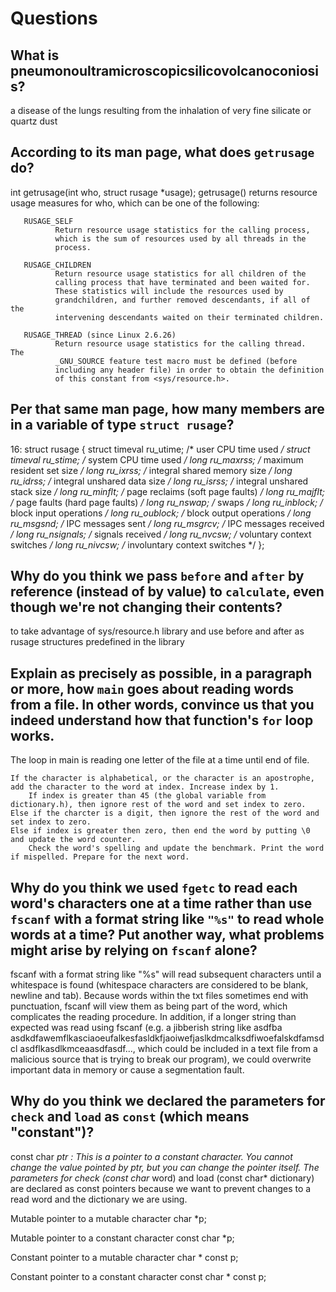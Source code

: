# Questions

## What is pneumonoultramicroscopicsilicovolcanoconiosis?

a disease of the lungs resulting from the inhalation of very fine silicate or quartz dust

## According to its man page, what does `getrusage` do?

int getrusage(int who, struct rusage *usage);
getrusage() returns resource usage measures for who, which can be one of the following:

       RUSAGE_SELF
              Return resource usage statistics for the calling process,
              which is the sum of resources used by all threads in the
              process.

       RUSAGE_CHILDREN
              Return resource usage statistics for all children of the
              calling process that have terminated and been waited for.
              These statistics will include the resources used by
              grandchildren, and further removed descendants, if all of the
              intervening descendants waited on their terminated children.

       RUSAGE_THREAD (since Linux 2.6.26)
              Return resource usage statistics for the calling thread.  The
              _GNU_SOURCE feature test macro must be defined (before
              including any header file) in order to obtain the definition
              of this constant from <sys/resource.h>.




## Per that same man page, how many members are in a variable of type `struct rusage`?

16:
           struct rusage {
               struct timeval ru_utime; /* user CPU time used */
               struct timeval ru_stime; /* system CPU time used */
               long   ru_maxrss;        /* maximum resident set size */
               long   ru_ixrss;         /* integral shared memory size */
               long   ru_idrss;         /* integral unshared data size */
               long   ru_isrss;         /* integral unshared stack size */
               long   ru_minflt;        /* page reclaims (soft page faults) */
               long   ru_majflt;        /* page faults (hard page faults) */
               long   ru_nswap;         /* swaps */
               long   ru_inblock;       /* block input operations */
               long   ru_oublock;       /* block output operations */
               long   ru_msgsnd;        /* IPC messages sent */
               long   ru_msgrcv;        /* IPC messages received */
               long   ru_nsignals;      /* signals received */
               long   ru_nvcsw;         /* voluntary context switches */
               long   ru_nivcsw;        /* involuntary context switches */
           };



## Why do you think we pass `before` and `after` by reference (instead of by value) to `calculate`, even though we're not changing their contents?

to take advantage of sys/resource.h library and use before and after as rusage structures predefined in the library

## Explain as precisely as possible, in a paragraph or more, how `main` goes about reading words from a file. In other words, convince us that you indeed understand how that function's `for` loop works.

The loop in main is reading one letter of the file at a time until end of file.

    If the character is alphabetical, or the character is an apostrophe, add the character to the word at index. Increase index by 1.
        If index is greater than 45 (the global variable from dictionary.h), then ignore rest of the word and set index to zero.
    Else if the charcter is a digit, then ignore the rest of the word and set index to zero.
    Else if index is greater then zero, then end the word by putting \0 and update the word counter.
        Check the word's spelling and update the benchmark. Print the word if mispelled. Prepare for the next word.


## Why do you think we used `fgetc` to read each word's characters one at a time rather than use `fscanf` with a format string like `"%s"` to read whole words at a time? Put another way, what problems might arise by relying on `fscanf` alone?

fscanf with a format string like "%s" will read subsequent characters
until a whitespace is found (whitespace characters are considered to be
blank, newline and tab). Because words within the txt files sometimes
end with punctuation, fscanf will view them as being part of the word,
which complicates the reading procedure. In addition, if a longer string
than expected was read using fscanf (e.g. a jibberish string like asdfba
asdkdfawemflkasciaoeufalkesfasldkfjaoiwefjaslkdmcalksdfiwoefalskdfamsdcl
asdflkasdlkmceaasdfasdf..., which could be included in a text file from
a malicious source that is trying to break our program), we could
overwrite important data in memory or cause a segmentation fault.

## Why do you think we declared the parameters for `check` and `load` as `const` (which means "constant")?

const char *ptr : This is a pointer to a constant character.
You cannot change the value pointed by ptr, but you can change the pointer itself.
The parameters for check (const char* word)
and load (const char* dictionary) are declared as const pointers because
we want to prevent changes to a read word and the dictionary we are using.

Mutable pointer to a mutable character
char *p;

Mutable pointer to a constant character
const char *p;

Constant pointer to a mutable character
char * const p;

Constant pointer to a constant character
const char * const p;